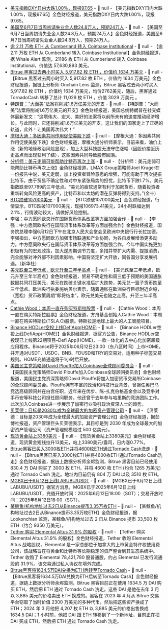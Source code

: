 - [美元指数DXY日内大跌1.00%，现报97.65]() - 📰 null - 【美元指数DXY日内大跌1.00%，现报97.65】金色财经报道，美元指数DXY日内大跌1.00%，现报97.65。
- [美国至6月7日当周初请失业金人数24.8万人，预期24万人]() - 📰 null - 【美国至6月7日当周初请失业金人数24.8万人，预期24万人】金色财经报道，美国至6月7日当周初请失业金人数24.8万人，预期24万人。
- [逾 2.11 万枚 ETH 从 Cumberland 转入 Coinbase Institutional]() - 📰 null - 【逾 2.11 万枚 ETH 从 Cumberland 转入 Coinbase Institutional】金色财经报道，据 Whale Alert 监测，21186 枚 ETH 从 Cumberland 转入 Coinbase Institutional，价值达 57,630,893 美元。
- [Bitrue 黑客过去两小时买入 5,917.82 枚 ETH ，价值约 1634 万美元]() - 📰 null - 【Bitrue 黑客过去两小时买入 5,917.82 枚 ETH ，价值约 1634 万美元】金色财经报道，据链上分析师 Onchain Lens 监测，Bitrue 黑客过去两小时买入 5,917.82 枚 ETH ，价值约 1634 万美元，均价2762美元，随后，黑客通过 TornadoCash 转移了总计 11,029 枚 ETH ，价值 3029 万美元 。
- [特朗普：“大而美”法案将削减1.6万亿美元的开支]() - 📰 null - 【特朗普：“大而美”法案将削减1.6万亿美元的开支】金色财经报道，美国总统特朗普在社交媒体最新发文：“这项伟大、宏大、美好的法案将以前所未有的速度推动经济增长。与此同时，它还将削减1.6万亿美元的开支。这让我们的国家走上了正确的轨道，此外！让美国再次伟大！”
- [摩根大通：多因素共同作用促使美股下跌]() - 📰 null - 【摩根大通：多因素共同作用促使美股下跌】金色财经报道，摩根大通分析师表示，目前来看，油价上涨（新的地缘政治风险显现），加上大型科技股无法守住涨幅（因股价接近历史高点而出现获利了结），这些因素共同导致股市回落。
- [分析师：美元走弱可能帮助比特币再次上涨]() - 📰 null - 【分析师：美元走弱可能帮助比特币再次上涨】金色财经报道，LMAX Group策略师Joel Kruger在一份报告中说，美元走弱，加上投资者冒险意愿的增强，可能有助于再次提振比特币。由于贸易不确定性和对中东紧张局势的担忧，比特币下跌1.7%。美元指数跌至97.789的三年低点。“美元的疲软通常有利于加密货币，随着投资者重新转向风险更高的资产，比特币和以太坊的潜在反弹将得到支持。”(金十)
- [BTC跌破107000美元]() - 📰 null - 【BTC跌破107000美元】金色财经报道，行情显示，BTC跌破107000美元，现报106973.41美元，24小时跌幅达到2.1%，行情波动较大，请做好风险控制。
- [李强：中方愿同欧央行在国际货币体系改革等方面加强合作]() - 📰 null - 【李强：中方愿同欧央行在国际货币体系改革等方面加强合作】金色财经报道，国务院总理李强6月12日下午在北京人民大会堂会见欧洲中央银行行长拉加德。李强指出，中方愿同欧方加强市场联通和产业协同，为各自发展增添更多动力。中方愿同欧央行在国际货币体系改革等方面加强合作。今年中国实施更加积极有为的宏观政策，加大逆周期调节力度，多措并举扩大内需、提振消费，完全能够对冲外部不利因素影响。中国将坚定扩大开放，同各国分享发展机遇。（新华社）
- [美元跌至三年低点，欧元升至三年半高点]() - 📰 null - 【美元跌至三年低点，欧元升至三年半高点】金色财经报道，贸易不确定性和周三低于预期的美国通胀数据共同打压美元，美元在跌破关键水准后扩大跌势，美元兑一篮子货币跌至三年低点。欧洲央行执委施纳贝尔表示，随着通胀在欧洲央行目标附近企稳，（宽松）货币政策周期“即将结束”。欧元兑美元也随之走高，升至三年半高点。
- [Cathie Wood：本周一直在购买特斯拉股票]() - 📰 null - 【Cathie Wood：本周一直在购买特斯拉股票】金色财经报道，方舟基金创始人Cathie Wood：本周一直在购买特斯拉(TSLA.O)股票。特斯拉是地球上最大的人工智能项目。
- [Binance HODLer空投上线DefiApp(HOME)]() - 📰 null - 【Binance HODLer空投上线DefiApp(HOME)】金色财经报道，据官方公告，Binance HODLer空投现已上线第22期项目–Defi App(HOME)，一款一体化的去中心化加密超级应用程序。Binance将于2025年06月12日23:00（东八区时间）上市HOME，并开通对USDT、USDC、BNB、FDUSD和TRY的交易对，适用种子标签交易规则。HOME充值通道将于1小时后开放。
- [美国民主党策略师David Plouffe加入Coinbase全球顾问委员会](https://www.politico.com/news/2025/06/12/plouffe-coinbase-adviser-00402327) - 📰 null - 【美国民主党策略师David Plouffe加入Coinbase全球顾问委员会】金色财经报道，美国民主党资深策略师David Plouffe将加入加密货币交易所Coinbase的全球顾问委员会。Plouffe拥有丰富的政治和科技行业背景，曾担任奥巴马竞选高级顾问并在白宫任职，近年来在优步、陈-扎克伯格基金会以及竞争对手币安等科技公司担任顾问职务。他还曾于去年参与哈里斯的竞选团队工作。此次加入Coinbase进一步展示了加密行业吸引政治资深人士的趋势。
- [贝莱德：目标是2030年成为全球最大的加密资产管理公司]() - 📰 null - 【贝莱德：目标是2030年成为全球最大的加密资产管理公司】金色财经报道，据彭博社报道，资产管理巨头贝莱德表示，其目标是到 2030 年成为全球最大的加密资产管理公司（资产管理规模超过 500 亿美元）。
- [现货黄金站上3380美元]() - 📰 null - 【现货黄金站上3380美元】金色财经报道，现货黄金短线拉升13美元，站上3380美元/盎司，日内涨0.77%。
- [Bitrue黑客已买入3000枚ETH并将4600枚ETH通过Tornado Cash洗走]() - 📰 null - 【Bitrue黑客已买入3000枚ETH并将4600枚ETH通过Tornado Cash洗走】金色财经报道，据链上数据分析师余烬监测，Bitrue 黑客目前已经使用 830.4 万 DAI 购买了 3000 枚 ETH，并将 4600 枚 ETH (约合 1265 万美元) 通过 Tornado Cash 洗走。地址内目前仍有 804 万 DAI 以及 3510 枚 ETH。
- [MGBX已于6月12日上线LABUBU/USDT](https://support.mgbx.com/hc/zh-cn/articles/12970877434383) - 📰 null - 【MGBX已于6月12日上线LABUBU/USDT】据官方消息，MGBX已于2025年6月12日上线LABUBU/USDT，充值开放时间：2025年6月12日18:00（SGT）；交易开放时间：2025年6月12日18:00（SGT）。
- [某鲸鱼/机构地址过去2日从Binance提币3.35万枚ETH](https://x.com/lookonchain/status/1933103269523726791) - 📰 null - 【某鲸鱼/机构地址过去2日从Binance提币3.35万枚ETH】金色财经报道，据 Lookonchian 监测，某鲸鱼/机构地址过去 2 日从 Binance 提币 33,500 枚 ETH（约合 9350 万美元）。
- [Tether 购买 Elemental Altus 31.9% 的股权](https://tether.io/news/tether-acquires-strategic-stake-in-elemental-altus-to-deepen-push-into-gold-and-hard-asset-backed-financial-infrastructure/) - 📰 null - 【Tether 购买 Elemental Altus 31.9% 的股权】金色财经报道，Tether 收购 Elemental Altus 战略股权，Elemental 是一家总部位于加拿大的上市黄金特许权使用费公司，该战略旨在将黄金和比特币等长期稳定的资产整合到其生态系统中。Tether 收购了 Elemental 78,421,780 股普通股，约占 Elemental 已发行流通股的 31.9%。该交易通过私人协议在境外完成。
- [Bitrue黑客将1634.5万DAI兑换为ETH后转至Tornado Cash](https://x.com/EmberCN/status/1933100569012638008) - 📰 null - 【Bitrue黑客将1634.5万DAI兑换为ETH后转至Tornado Cash】金色财经报道，据链上数据分析师余烬监测，Bitrue 黑客目前正在使用 1634.5 万 DAI 购买 ETH，然后把 ETH 通过 Tornado Cash 洗走。这些 DAI 是他在去年 3 月以 3,885 美元的价格卖出 ETH 换成的。黑客在 2023 年 4 月从 Bitrue 交易平台窃取了当时价值 2300 万美元的多种代币，然后把这些资产换成了 ETH；2024 年 3 月他把 4,207 枚 ETH 以 3,885 美元的价格出售换成 1634.5 DAI；1 小时前，他把 DAI 跟 ETH 转移到了一个新地址，目前正在把 DAI 买成 ETH，然后把 ETH 通过 Tornado Cash 洗走。
